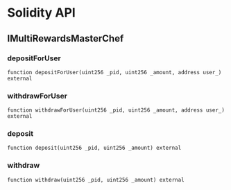 # Solidity API

## IMultiRewardsMasterChef

### depositForUser

```solidity
function depositForUser(uint256 _pid, uint256 _amount, address user_) external
```

### withdrawForUser

```solidity
function withdrawForUser(uint256 _pid, uint256 _amount, address user_) external
```

### deposit

```solidity
function deposit(uint256 _pid, uint256 _amount) external
```

### withdraw

```solidity
function withdraw(uint256 _pid, uint256 _amount) external
```

